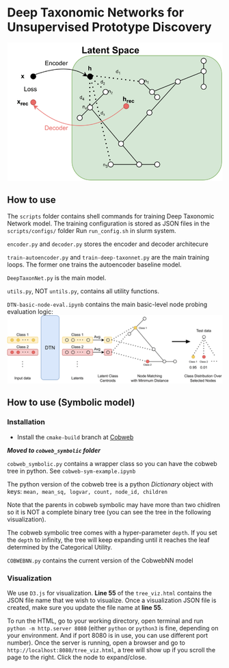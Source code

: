 # Deep Taxonomic Networks for Unsupervised Prototype Discovery
![dtn](./repo_images/dtn.drawio-1.png)

## How to use

The `scripts` folder contains shell commands for training Deep Taxonomic Network model.
The training configuration is stored as JSON files in the `scripts/configs/` folder
Run `run_config.sh` in slurm system.

<!-- The `encoder-decoder` folder contains several autoencoder architectures for experiments -->
 `encoder.py` and `decoder.py` stores the encoder and decoder architecure

<!-- `MiniDeepTaxonNet.py` is the same model but with vanilla autoencoder model such as simple CNN or simple MLP for the proof of concept experiments. -->

`train-autoencoder.py` and `train-deep-taxonnet.py` are the main training loops. The former one trains the autoencoder baseline model.

`DeepTaxonNet.py` is the main model.

`utils.py`, NOT `untils.py`, contains all utility functions.

`DTN-basic-node-eval.ipynb` contains the main basic-level node probing evaluation logic:
![eval](./repo_images/dtn-eval.drawio-1.png)


## How to use (Symbolic model)

### Installation
- Install the `cmake-build` branch at [Cobweb](https://github.com/Teachable-AI-Lab/cobweb/tree/cmake-build) 

***Moved to `cobweb_symbolic` folder***

`cobweb_symbolic.py` contains a wrapper class so you can have the cobweb tree in python.
See `cobweb-sym-example.ipynb`

The python version of the cobweb tree is a python *Dictionary* object with keys:
`mean, mean_sq, logvar, count, node_id, children`

Note that the parents in cobweb symbolic may have more than two chidlren so it is NOT a complete binary tree (you can see the tree in the following visualization).

The cobweb symbolic tree comes with a hyper-parameter `depth`. If you set the `depth` to infinity, the tree will keep expanding until it reaches the leaf determined by the Categorical Utility.

`COBWEBNN.py` contains the current version of the CobwebNN model

### Visualization
We use `D3.js` for visualization. **Line 55** of the `tree_viz.html` contains the JSON file name that we wish to visualize. Once a visualization JSON file is created, make sure you update the file name at **line 55**.

To run the HTML, go to your working directory, open terminal and run `python -m http.server 8080` (either `python` or `python3` is fine, depending on your environment. And if port 8080 is in use, you can use different port number).
Once the server is running, open a browser and go to `http://localhost:8080/tree_viz.html`, a tree will show up if you scroll the page to the right. Click the node to expand/close.
